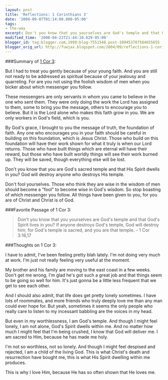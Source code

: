 ```yaml
---
layout: post
title: 'Reflections: 1 Corinthians 3'
date: '2004-09-07T01:14:00.000-05:00'
tags:
- the-way
excerpt: Don't you know that you yourselves are God's temple and that God's Spirit lives in you?
modified_time: '2008-04-22T21:44:10.629-05:00'
blogger_id: tag:blogger.com,1999:blog-7551548.post-109453787584655655
blogger_orig_url: http://fuwjax.blogspot.com/2004/09/reflections-1-corinthians-3.html
---
```


###Summary of [1 Cor 3](http://biblegateway.com/cgi-bin/bible?language=english&passage=1+cor+3&version=NIV):

But I had to treat you gently because of your young faith.  And you are still not ready to be addressed as spiritual because of your jealousy and quarreling.  For are you not using the foolish wisdom of men when you bicker about which messenger you follow.

These messengers are only servants in whom you came to believe in the one who sent them.  They were only doing the work the Lord has assigned to them, some to bring you the message, others to encourage you to believe.  But it is the Lord alone who makes this faith grow in you.  We are only workers in God's field, which is you.

By God's grace, I brought to you the message of truth, the foundation of faith.  Any one who encourages you in your faith should be careful in building on this foundation, which is Jesus Christ.  Those who build on this foundation will have their work shown for what it truly is when our Lord returns.  Those who have built things which are eternal will have their reward, but those who have built worldly things will see their work burned up.  They will be saved, though everything else will be lost.

Don't you know that you are God's sacred temple and that His Spirit dwells in you?  God will destroy anyone who destroys His temple.

Don't fool yourselves.  Those who think they are wise in the wisdom of men should become a "fool" to become wise in God's wisdom.  So stop boasting of which messenger you follow.  All things have been given to you, for you are of Christ and Christ is of God.

###Favorite Passage of 1 Cor 3:

> Don't you know that you yourselves are God's temple and that God's Spirit lives in you?  If anyone destroys God's temple, God will destroy him; for God's temple is sacred, and you are that temple. - 1 Cor 3:16,17

###Thoughts on 1 Cor 3:

I have to admit, I've been feeling pretty blah lately.  I'm not doing very much at work.  I'm just not really feeling very useful at the moment.

My brother and his family are moving to the east coast in a few weeks.  Don't get me wrong, I'm glad he's got such a great job and that things seem to be going so well for him.  It's just gonna be a little less frequent that we get to see each other.

And I should also admit, that life does get pretty lonely sometimes.  I have lots of roommates, and more friends who truly deeply love me than any man could ever hope for.  But yeah, sometimes it seems the only people who really care to listen to my incessant babbling are the voices in my head.

But even in my worthlessness, I am God's temple.  And though I might feel lonely, I am not alone, God's Spirit dwells within me.  And no matter how much I might feel that I'm being crushed, I know that God will deliver me.  I am sacred to Him, because he has made me holy.

I'm not so worthless, not so lonely.  And though I might feel despised and rejected, I am a child of the living God.  This is what Christ's death and resurrection have bought me, this is what His Spirit dwelling within me produces.  

This is why I love Him, because He has so often shown that He loves me.